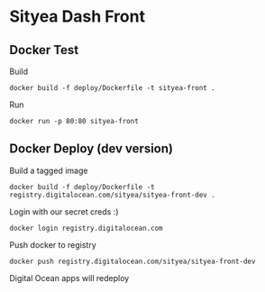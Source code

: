 # Sityea Dash Front

## Docker Test

Build

`docker build -f deploy/Dockerfile -t sityea-front .`

Run

`docker run -p 80:80 sityea-front`

## Docker Deploy (dev version)

Build a tagged image

`docker build -f deploy/Dockerfile -t registry.digitalocean.com/sityea/sityea-front-dev .`

Login with our secret creds :)

`docker login registry.digitalocean.com`

Push docker to registry

`docker push registry.digitalocean.com/sityea/sityea-front-dev`

Digital Ocean apps will redeploy
